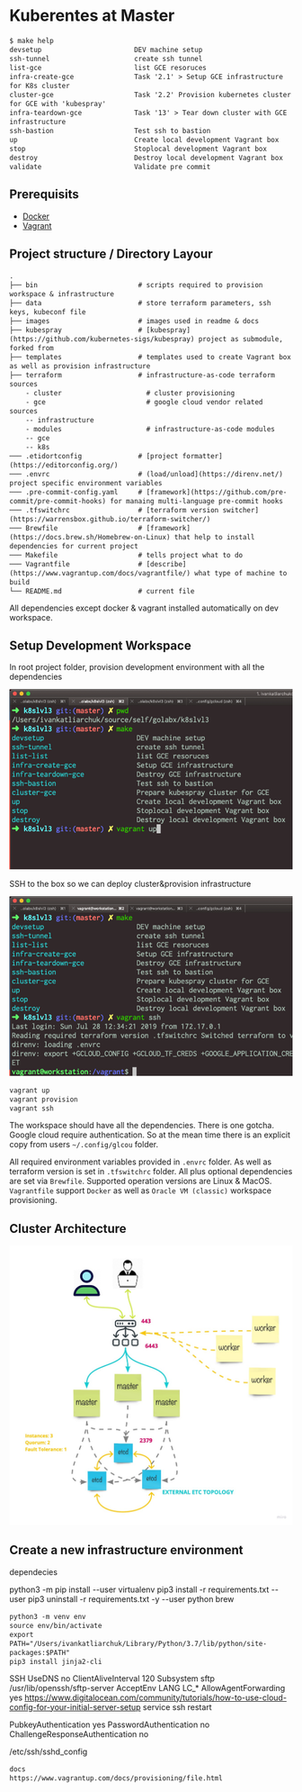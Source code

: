 # Kuberentes at Master

<!-- START makefile-doc -->
```
$ make help
devsetup                       DEV machine setup
ssh-tunnel                     create ssh tunnel
list-gce                       list GCE resoruces
infra-create-gce               Task '2.1' > Setup GCE infrastructure for K8s cluster
cluster-gce                    Task '2.2' Provision kubernetes cluster for GCE with 'kubespray'
infra-teardown-gce             Task '13' > Tear down cluster with GCE infrastructure
ssh-bastion                    Test ssh to bastion
up                             Create local development Vagrant box
stop                           Stoplocal development Vagrant box
destroy                        Destroy local development Vagrant box
validate                       Validate pre commit
```
<!-- END makefile-doc -->

## Prerequisits

- [Docker](https://www.docker.com/why-docker)
- [Vagrant](https://www.vagrantup.com/)

## Project structure / Directory Layour

	.
	├── bin                         # scripts required to provision workspace & infrastructure
	├── data                        # store terraform parameters, ssh keys, kubeconf file
	├── images                      # images used in readme & docs
	├── kubespray                   # [kubespray](https://github.com/kubernetes-sigs/kubespray) project as submodule, forked from
	├── templates                   # templates used to create Vagrant box as well as provision infrastructure
	├── terraform                   # infrastructure-as-code terraform sources
		- cluster                     # cluster provisioning
		- gce                         # google cloud vendor related sources
		-- infrastructure
		- modules                     # infrastructure-as-code modules
		-- gce
		-- k8s
	─── .etidortconfig              # [project formatter](https://editorconfig.org/)
	─── .envrc                      # (load/unload](https://direnv.net/) project specific environment variables
	─── .pre-commit-config.yaml     # [framework](https://github.com/pre-commit/pre-commit-hooks) for manaing multi-language pre-commit hooks
	─── .tfswitchrc                 # [terraform version switcher](https://warrensbox.github.io/terraform-switcher/)
	─── Brewfile                    # [framework](https://docs.brew.sh/Homebrew-on-Linux) that help to install dependencies for current project
	─── Makefile                    # tells project what to do
	─── Vagrantfile                 # [describe](https://www.vagrantup.com/docs/vagrantfile/) what type of machine to build
	└── README.md                   # current file

All dependencies except docker & vagrant installed automatically on dev workspace.

## Setup Development Workspace

In root project folder, provision development environment with all the dependencies

![alt start vagrant box](images/step0-creaete-disposabal-workspace.png)

SSH to the box so we can deploy cluster&provision infrastructure

![alt start vagrant box](images/ssh-to-vagrant-box.png)

```
vagrant up
vagrant provision
vagrant ssh
```

The workspace should have all the dependencies. There is one gotcha. Google cloud require authentication.
So at the mean time there is an explicit copy from users `~/.config/glcou` folder.

All required environment variables provided in `.envrc` folder. As well as terraform version is set in
`.tfswitchrc` folder. All plus optional dependencies are set via `Brewfile`. Supported operation versions are
Linux & MacOS. `Vagrantfile` support `Docker` as well as `Oracle VM (classic)` workspace provisioning.

## Cluster Architecture

![alt cluster architecture](images/cluster-architecture.jpg)


## Create a new infrastructure environment

dependecies

python3 -m pip install --user virtualenv
pip3 install -r requirements.txt --user
pip3 uninstall -r requirements.txt -y --user
python
brew

```
python3 -m venv env
source env/bin/activate
export PATH="/Users/ivankatliarchuk/Library/Python/3.7/lib/python/site-packages:$PATH"
pip3 install jinja2-cli
```

SSH
UseDNS no
ClientAliveInterval 120
Subsystem       sftp    /usr/lib/openssh/sftp-server
AcceptEnv LANG LC_*
AllowAgentForwarding yes
https://www.digitalocean.com/community/tutorials/how-to-use-cloud-config-for-your-initial-server-setup
service ssh restart


PubkeyAuthentication yes
PasswordAuthentication no
ChallengeResponseAuthentication no


/etc/ssh/sshd_config




	docs
	https://www.vagrantup.com/docs/provisioning/file.html
